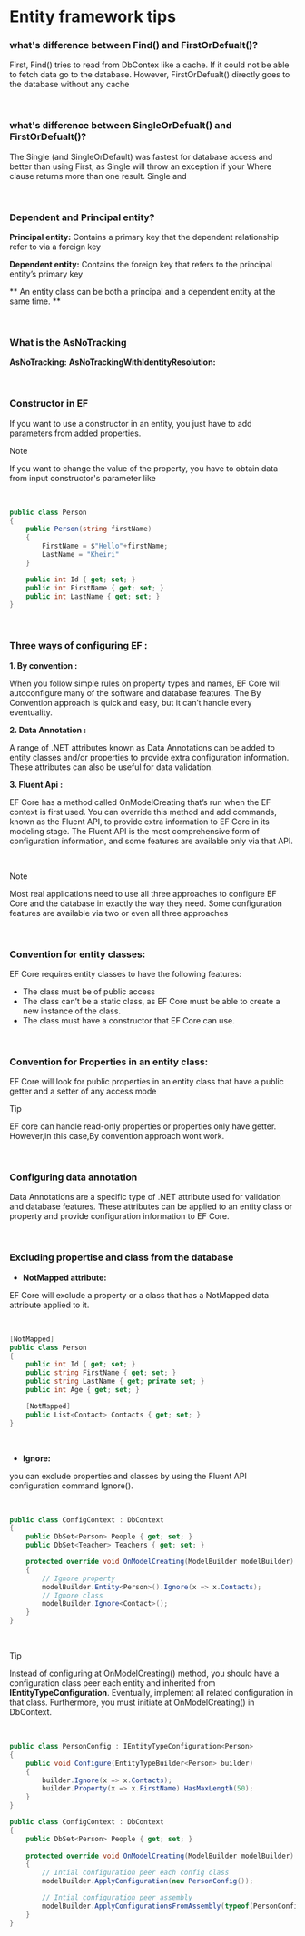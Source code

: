 # Entity framework tips

### what's difference between Find() and FirstOrDefualt()?

First, Find() tries to read from DbContex like a cache. If it could not be able to fetch data
go to the database. However, FirstOrDefualt() directly goes to the database without any cache

<br />

### what's difference between SingleOrDefualt() and FirstOrDefualt()?

The Single (and SingleOrDefault) was fastest for database access
and better than using First, as Single will throw an exception if your Where
clause returns more than one result. Single and

<br />

### Dependent and Principal entity?

**Principal entity:** Contains a primary key that the dependent relationship refer
to via a foreign key

**Dependent entity:** Contains the foreign key that refers to the principal entity’s
primary key

** An entity class can be both a principal and a dependent entity at the same time. **

<br />

### What is the AsNoTracking

**AsNoTracking:**
**AsNoTrackingWithIdentityResolution:**

<br />

### Constructor in EF

If you want to use a constructor in an entity, you just have to add parameters from
added properties.

> [!Note]
> If you want to change the value of the property, you have to obtain data from
> input constructor's parameter like

<br />

```c#
public class Person
{
    public Person(string firstName)
    {
        FirstName = $"Hello"+firstName;
        LastName = "Kheiri"
    }

    public int Id { get; set; }
    public int FirstName { get; set; }
    public int LastName { get; set; }
}
```

<br />

### Three ways of configuring EF :

**1. By convention :**

When you follow simple rules on property types and names, EF
Core will autoconfigure many of the software and database features. The By
Convention approach is quick and easy, but it can’t handle every eventuality.

**2. Data Annotation :**

A range of .NET attributes known as Data Annotations can be
added to entity classes and/or properties to provide extra configuration information.
These attributes can also be useful for data validation.

**3. Fluent Api :**

EF Core has a method called OnModelCreating that’s run when the
EF context is first used. You can override this method and add commands,
known as the Fluent API, to provide extra information to EF Core in its modeling
stage. The Fluent API is the most comprehensive form of configuration
information, and some features are available only via that API.

<br />

> [!Note]
> Most real applications need to use all three approaches to configure
> EF Core and the database in exactly the way they need. Some configuration
> features are available via two or even all three approaches

<br />

### Convention for entity classes:

EF Core requires entity classes to have the following features:

- The class must be of public access
- The class can’t be a static class, as EF Core must be able to create a new instance of the class.
- The class must have a constructor that EF Core can use.

<br />

### Convention for Properties in an entity class:

EF Core will look for public properties in an entity class that have a
public getter and a setter of any access mode

> [!Tip]
> EF core can handle read-only properties or properties only have getter.
> However,in this case,By convention approach wont work.

<br />

### Configuring data annotation

Data Annotations are a specific type of .NET attribute used for validation and database
features. These attributes can be applied to an entity class or property and provide
configuration information to EF Core.

<br />

### Excluding propertise and class from the database

- **NotMapped attribute:**

EF Core will exclude a property or a class that has a NotMapped data attribute applied to it.

<br />

```c#
[NotMapped]
public class Person
{
    public int Id { get; set; }
    public string FirstName { get; set; }
    public string LastName { get; private set; }
    public int Age { get; set; }

    [NotMapped]
    public List<Contact> Contacts { get; set; }
}
```

<br />

- **Ignore:**

you can exclude properties and classes by using the Fluent API configuration command Ignore().

<br />

```c#
public class ConfigContext : DbContext
{
    public DbSet<Person> People { get; set; }
    public DbSet<Teacher> Teachers { get; set; }

    protected override void OnModelCreating(ModelBuilder modelBuilder)
    {
        // Ignore property
        modelBuilder.Entity<Person>().Ignore(x => x.Contacts);
        // Ignore class
        modelBuilder.Ignore<Contact>();
    }
}
```

<br />

> [!Tip]
> Instead of configuring at OnModelCreating() method, you should have a configuration class peer each
> entity and inherited from **IEntityTypeConfiguration**. Eventually, implement all related configuration
> in that class. Furthermore, you must initiate at OnModelCreating() in DbContext.

<br />

```c#
public class PersonConfig : IEntityTypeConfiguration<Person>
{
    public void Configure(EntityTypeBuilder<Person> builder)
    {
        builder.Ignore(x => x.Contacts);
        builder.Property(x => x.FirstName).HasMaxLength(50);
    }
}
```

```c#
public class ConfigContext : DbContext
{
    public DbSet<Person> People { get; set; }
    
    protected override void OnModelCreating(ModelBuilder modelBuilder)
    {
        // Intial configuration peer each config class
        modelBuilder.ApplyConfiguration(new PersonConfig());

        // Intial configuration peer assembly
        modelBuilder.ApplyConfigurationsFromAssembly(typeof(PersonConfig).Assembly);
    }
}    
```